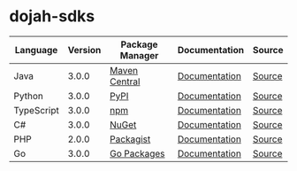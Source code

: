 # dojah-sdks


|Language|Version|Package Manager|Documentation|Source|
|-|-|-|-|-|
|Java|3.0.0|[Maven Central](https://central.sonatype.com/artifact/com.konfigthis.dojah/dojah-java-sdk/3.0.0)|[Documentation](https://github.com/dojah-inc/dojah-sdks/tree/main/java/README.md)|[Source](https://github.com/dojah-inc/dojah-sdks/tree/main/java)|
|Python|3.0.0|[PyPI](https://pypi.org/project/dojah-python-sdk/3.0.0)|[Documentation](https://github.com/dojah-inc/dojah-sdks/tree/main/python/README.md)|[Source](https://github.com/dojah-inc/dojah-sdks/tree/main/python)|
|TypeScript|3.0.0|[npm](https://www.npmjs.com/package/dojah-typescript-sdk/v/3.0.0)|[Documentation](https://github.com/dojah-inc/dojah-sdks/tree/main/typescript/README.md)|[Source](https://github.com/dojah-inc/dojah-sdks/tree/main/typescript)|
|C#|3.0.0|[NuGet](https://nuget.org/packages/Dojah.Net/3.0.0)|[Documentation](https://github.com/dojah-inc/dojah-sdks/tree/main/csharp/README.md)|[Source](https://github.com/dojah-inc/dojah-sdks/tree/main/csharp)|
|PHP|2.0.0|[Packagist](https://packagist.org/packages/konfig/dojah-php-sdk)|[Documentation](https://github.com/dojah-inc/dojah-php-sdk)|[Source](https://github.com/dojah-inc/dojah-php-sdk)|
|Go|3.0.0|[Go Packages](https://pkg.go.dev/github.com/dojah-inc/dojah-sdks/go)|[Documentation](https://github.com/dojah-inc/dojah-sdks/tree/main/go/README.md)|[Source](https://github.com/dojah-inc/dojah-sdks/tree/main/go)|